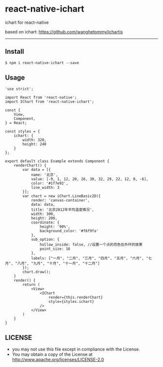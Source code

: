 # react-native-ichart

ichart for react-native

based on ichart: https://github.com/wanghetommy/ichartjs

---

## Install

```
$ npm i react-native-ichart --save
```

## Usage

```
'use strict';

import React from 'react-native';
import IChart from 'react-native-ichart';

const {
    View,
    Component,
} = React;

const styles = {
    ichart: {
        width: 320,
        height: 240
    }
};

export default class Example extends Component {
    renderChart() {
        var data = [{
            name: '北京',
            value: [-9, 1, 12, 20, 26, 30, 32, 29, 22, 12, 0, -6],
            color: '#1f7e92',
            line_width: 3
        }];
        var chart = new iChart.LineBasic2D({
            render: 'canvas-container',
            data: data,
            title: '北京2012年平均温度情况',
            width: 300,
            height: 200,
            coordinate: {
                height: '90%',
                background_color: '#f6f9fa'
            },
            sub_option: {
                hollow_inside: false, //设置一个点的亮色在外环的效果
                point_size: 16
            },
            labels: ["一月", "二月", "三月", "四月", "五月", "六月", "七月", "八月", "九月", "十月", "十一月", "十二月"]
        });
        chart.draw();
    }
    render() {
        return (
            <View>
                <IChart
                    render={this.renderChart}
                    style={styles.ichart}
                />
            </View>
        )
    }
}
```

## LICENSE

* you may not use this file except in compliance with the License.
* You may obtain a copy of the License at http://www.apache.org/licenses/LICENSE-2.0
